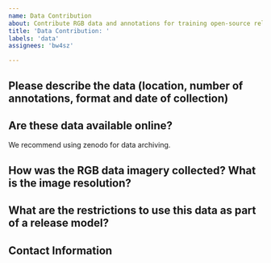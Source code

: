 ```yaml
---
name: Data Contribution
about: Contribute RGB data and annotations for training open-source release models
title: 'Data Contribution: '
labels: 'data'
assignees: 'bw4sz'

---
```


## Please describe the data (location, number of annotations, format and date of collection)

## Are these data available online?

We recommend using zenodo for data archiving.

## How was the RGB data imagery collected? What is the image resolution? 

## What are the restrictions to use this data as part of a release model?

## Contact Information